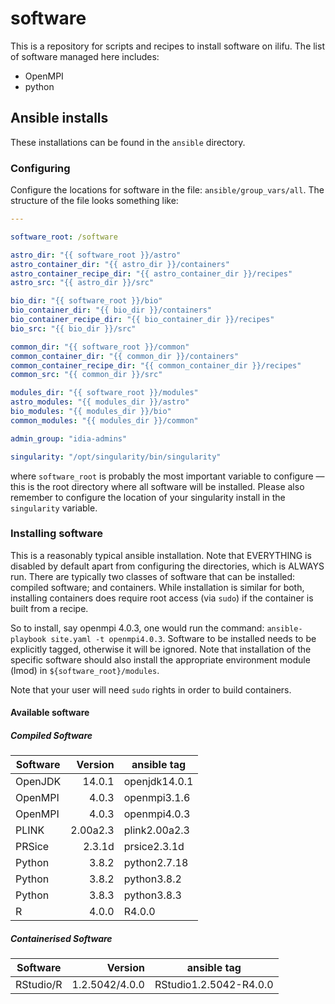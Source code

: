 # software
This is a repository for scripts and recipes to install software on ilifu. The list of software managed here includes:
* OpenMPI
* python

## Ansible installs
These installations can be found in the `ansible` directory.

### Configuring
Configure the locations for software in the file: `ansible/group_vars/all`. The structure of the file looks something like:
```yaml
---

software_root: /software

astro_dir: "{{ software_root }}/astro"
astro_container_dir: "{{ astro_dir }}/containers"
astro_container_recipe_dir: "{{ astro_container_dir }}/recipes"
astro_src: "{{ astro_dir }}/src"

bio_dir: "{{ software_root }}/bio"
bio_container_dir: "{{ bio_dir }}/containers"
bio_container_recipe_dir: "{{ bio_container_dir }}/recipes"
bio_src: "{{ bio_dir }}/src"

common_dir: "{{ software_root }}/common"
common_container_dir: "{{ common_dir }}/containers"
common_container_recipe_dir: "{{ common_container_dir }}/recipes"
common_src: "{{ common_dir }}/src"

modules_dir: "{{ software_root }}/modules"
astro_modules: "{{ modules_dir }}/astro"
bio_modules: "{{ modules_dir }}/bio"
common_modules: "{{ modules_dir }}/common"

admin_group: "idia-admins"

singularity: "/opt/singularity/bin/singularity"
```

where `software_root` is probably the most important variable to configure — this is the root directory where all software will be installed. Please also remember to configure the location of your singularity install in the `singularity` variable.

### Installing software
This is a reasonably typical ansible installation. Note that EVERYTHING is disabled by default apart from configuring the directories, which is ALWAYS run. There are typically two classes of software that can be installed: compiled software; and containers. While installation is similar for both, installing containers does require root access (via `sudo`) if the container is built from a recipe.

So to install, say openmpi 4.0.3, one would run the command: ```ansible-playbook site.yaml -t openmpi4.0.3```. Software to be installed needs to be explicitly tagged, otherwise it will be ignored. Note that installation of the specific software should also install the appropriate environment module (lmod) in `${software_root}/modules`.

Note that your user will need `sudo` rights in order to build containers.

#### Available software
##### Compiled Software
| Software     | Version     | ansible tag       |
|--------------|------------:|-------------------|
| OpenJDK      | 14.0.1      | openjdk14.0.1     |
| OpenMPI      | 4.0.3       | openmpi3.1.6      |
| OpenMPI      | 4.0.3       | openmpi4.0.3      |
| PLINK        | 2.00a2.3    | plink2.00a2.3     |
| PRSice       | 2.3.1d      | prsice2.3.1d      |
| Python       | 3.8.2       | python2.7.18      |
| Python       | 3.8.2       | python3.8.2       |
| Python       | 3.8.3       | python3.8.3       |
| R            | 4.0.0       | R4.0.0            |

##### Containerised Software
| Software     | Version         | ansible tag            |
|--------------|----------------:|------------------------|
| RStudio/R    | 1.2.5042/4.0.0  | RStudio1.2.5042-R4.0.0 |